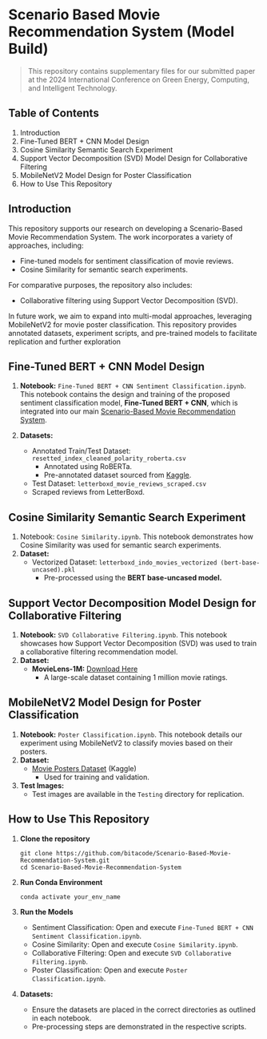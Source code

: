 # Scenario Based Movie Recommendation System (Model Build)
> This repository contains supplementary files for our submitted paper at the 2024 International Conference on Green Energy, Computing, and Intelligent Technology.

## Table of Contents
1. Introduction
2. Fine-Tuned BERT + CNN Model Design
3. Cosine Similarity Semantic Search Experiment
4. Support Vector Decomposition (SVD) Model Design for Collaborative Filtering
5. MobileNetV2 Model Design for Poster Classification
6. How to Use This Repository


## Introduction
This repository supports our research on developing a Scenario-Based Movie Recommendation System. The work incorporates a variety of approaches, including:
- Fine-tuned models for sentiment classification of movie reviews.
- Cosine Similarity for semantic search experiments.

For comparative purposes, the repository also includes:
- Collaborative filtering using Support Vector Decomposition (SVD).

In future work, we aim to expand into multi-modal approaches, leveraging MobileNetV2 for movie poster classification.
This repository provides annotated datasets, experiment scripts, and pre-trained models to facilitate replication and further exploration


## Fine-Tuned BERT + CNN Model Design
1. **Notebook:** `Fine-Tuned BERT + CNN Sentiment Classification.ipynb`. This notebook contains the design and training of the proposed sentiment classification model, **Fine-Tuned BERT + CNN**, which is integrated into our main [Scenario-Based Movie Recommendation System](https://github.com/bitacode/Scenario-Based-Movie-Recommendation-System.git).

2. **Datasets:**
   - Annotated Train/Test Dataset: `resetted_index_cleaned_polarity_roberta.csv`
     - Annotated using RoBERTa.
     - Pre-annotated dataset sourced from [Kaggle](https://www.kaggle.com/code/stefanoleone992/rotten-tomatoes-eda).
   - Test Dataset: `letterboxd_movie_reviews_scraped.csv`
    - Scraped reviews from LetterBoxd.


## Cosine Similarity Semantic Search Experiment
1. Notebook: `Cosine Similarity.ipynb`. This notebook demonstrates how Cosine Similarity was used for semantic search experiments.
2. **Dataset:**
   - Vectorized Dataset: `letterboxd_indo_movies_vectorized (bert-base-uncased).pkl`
     - Pre-processed using the **BERT base-uncased model.**


## Support Vector Decomposition Model Design for Collaborative Filtering
1. **Notebook:** `SVD Collaborative Filtering.ipynb`. This notebook showcases how Support Vector Decomposition (SVD) was used to train a collaborative filtering recommendation model.
2. **Dataset:**
   - **MovieLens-1M:** [Download Here](https://grouplens.org/datasets/movielens/1m/)
     - A large-scale dataset containing 1 million movie ratings.


## MobileNetV2 Model Design for Poster Classification
1. **Notebook:** `Poster Classification.ipynb`. This notebook details our experiment using MobileNetV2 to classify movies based on their posters.
2. **Dataset:**
   - [Movie Posters Dataset](https://www.kaggle.com/datasets/raman77768/movie-classifier) (Kaggle)
     - Used for training and validation.
3. **Test Images:**
   - Test images are available in the `Testing` directory for replication.
  
## How to Use This Repository
1. **Clone the repository**

   ```
   git clone https://github.com/bitacode/Scenario-Based-Movie-Recommendation-System.git
   cd Scenario-Based-Movie-Recommendation-System
   ```
2. **Run Conda Environment**

   ```
   conda activate your_env_name
   ```
3. **Run the Models**
   - Sentiment Classification: Open and execute `Fine-Tuned BERT + CNN Sentiment Classification.ipynb`.
   - Cosine Similarity: Open and execute `Cosine Similarity.ipynb`.
   - Collaborative Filtering: Open and execute `SVD Collaborative Filtering.ipynb`.
   - Poster Classification: Open and execute `Poster Classification.ipynb`.
4. **Datasets:**
   - Ensure the datasets are placed in the correct directories as outlined in each notebook.
   - Pre-processing steps are demonstrated in the respective scripts.
